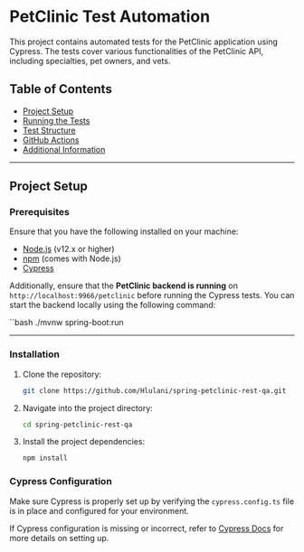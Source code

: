 # PetClinic Test Automation

This project contains automated tests for the PetClinic application using Cypress. The tests cover various functionalities of the PetClinic API, including specialties, pet owners, and vets.

## Table of Contents

- [Project Setup](#project-setup)
- [Running the Tests](#running-the-tests)
- [Test Structure](#test-structure)
- [GitHub Actions](#github-actions)
- [Additional Information](#additional-information)

---

## Project Setup

### Prerequisites

Ensure that you have the following installed on your machine:

- [Node.js](https://nodejs.org/) (v12.x or higher)
- [npm](https://www.npmjs.com/) (comes with Node.js)
- [Cypress](https://www.cypress.io/)

Additionally, ensure that the **PetClinic backend is running** on `http://localhost:9966/petclinic` before running the Cypress tests. You can start the backend locally using the following command:

``bash
./mvnw spring-boot:run


---
### Installation

1. Clone the repository:

    ```bash
    git clone https://github.com/Hlulani/spring-petclinic-rest-qa.git
    ```

2. Navigate into the project directory:

    ```bash
    cd spring-petclinic-rest-qa
    ```

3. Install the project dependencies:

    ```bash
    npm install
    ```

### Cypress Configuration

Make sure Cypress is properly set up by verifying the `cypress.config.ts` file is in place and configured for your environment.

If Cypress configuration is missing or incorrect, refer to [Cypress Docs](https://docs.cypress.io) for more details on setting up.


